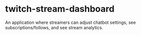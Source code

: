 # twitch-stream-dashboard
An application where streamers can adjust chatbot settings, see subscriptions/follows, and see stream analytics.
